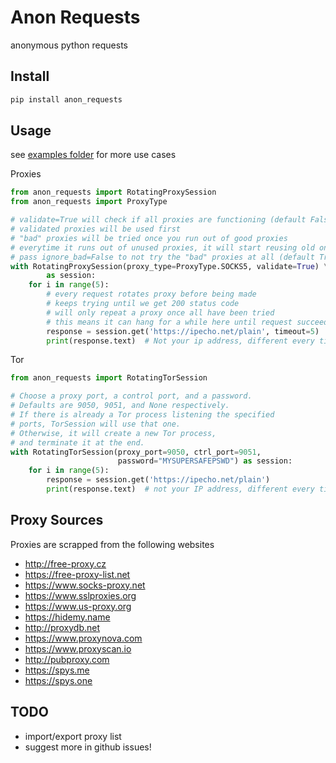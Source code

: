 # Anon Requests

anonymous python requests

## Install

```bash
pip install anon_requests
```

## Usage

see [examples folder](./examples) for more use cases

Proxies
```python
from anon_requests import RotatingProxySession
from anon_requests import ProxyType

# validate=True will check if all proxies are functioning (default False)
# validated proxies will be used first
# "bad" proxies will be tried once you run out of good proxies
# everytime it runs out of unused proxies, it will start reusing old ones
# pass ignore_bad=False to not try the "bad" proxies at all (default True)
with RotatingProxySession(proxy_type=ProxyType.SOCKS5, validate=True) \
        as session:
    for i in range(5):
        # every request rotates proxy before being made
        # keeps trying until we get 200 status code
        # will only repeat a proxy once all have been tried
        # this means it can hang for a while here until request succeeds
        response = session.get('https://ipecho.net/plain', timeout=5)
        print(response.text)  # Not your ip address, different every time
```

Tor
```python
from anon_requests import RotatingTorSession

# Choose a proxy port, a control port, and a password.
# Defaults are 9050, 9051, and None respectively.
# If there is already a Tor process listening the specified
# ports, TorSession will use that one.
# Otherwise, it will create a new Tor process,
# and terminate it at the end.
with RotatingTorSession(proxy_port=9050, ctrl_port=9051,
                        password="MYSUPERSAFEPSWD") as session:
    for i in range(5):
        response = session.get('https://ipecho.net/plain')
        print(response.text)  # not your IP address, different every time
```

## Proxy Sources

Proxies are scrapped from the following websites

- http://free-proxy.cz
- https://free-proxy-list.net
- https://www.socks-proxy.net
- https://www.sslproxies.org
- https://www.us-proxy.org
- https://hidemy.name
- http://proxydb.net
- https://www.proxynova.com
- https://www.proxyscan.io
- http://pubproxy.com
- https://spys.me
- https://spys.one

## TODO

- import/export proxy list
- suggest more in github issues!